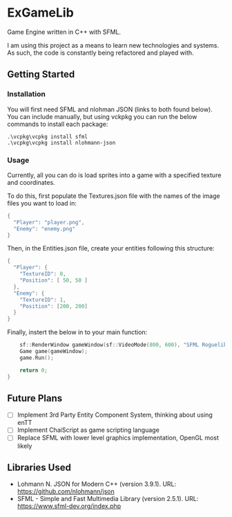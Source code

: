 # ExGameLib

Game Engine written in C++ with SFML.

I am using this project as a means to learn new technologies and systems. As such, the code is constantly being refactored and played with. 

## Getting Started

### Installation
You will first need SFML and nlohman JSON (links to both found below). You can include manually, but using vckpkg you can run the below commands to install each package:
```
.\vcpkg\vcpkg install sfml
.\vcpkg\vcpkg install nlohmann-json
```

### Usage

Currently, all you can do is load sprites into a game with a specified texture and coordinates. 

To do this, first populate the Textures.json file with the names of the image files you want to load in:

```cpp
{
  "Player": "player.png",
  "Enemy": "enemy.png"
}
```

Then, in the Entities.json file, create your entities following this structure:

```cpp
{
  "Player": {
    "TextureID": 0,
    "Position": [ 50, 50 ]
  },
  "Enemy": {
    "TextureID": 1,
    "Position": [200, 200]
  }
}
```
Finally, instert the below in to your main function:

```cpp
    sf::RenderWindow gameWindow(sf::VideoMode(800, 600), "SFML Roguelike");
    Game game(gameWindow);
    game.Run();

    return 0;
}
```

## Future Plans
- [ ] Implement 3rd Party Entity Component System, thinking about using enTT
- [ ] Implement ChaiScript as game scripting language
- [ ] Replace SFML with lower level graphics implementation, OpenGL most likely

## Libraries Used
- Lohmann N. JSON for Modern C++ (version 3.9.1). URL: https://github.com/nlohmann/json
- SFML - Simple and Fast Multimedia Library (version 2.5.1). URL: https://www.sfml-dev.org/index.php
